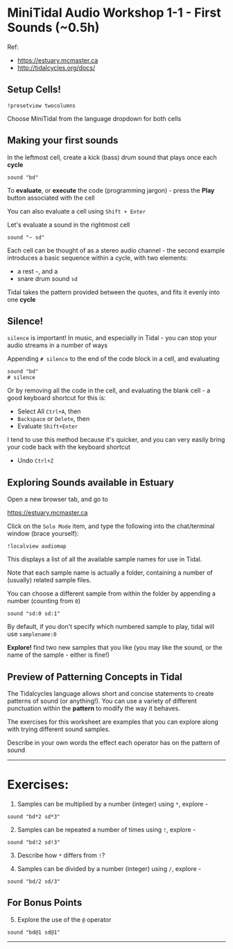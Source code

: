 # MiniTidal Audio Workshop 1-1 - First Sounds (~0.5h)

Ref: 
 - https://estuary.mcmaster.ca
 - http://tidalcycles.org/docs/

## Setup Cells!

```
!presetview twocolumns
```

Choose MiniTidal from the language dropdown for both cells

## Making your first sounds

In the leftmost cell, create a kick (bass) drum sound that plays once each **cycle**

```
sound "bd"
```

To **evaluate**, or **execute** the code (programming jargon) - press the **Play** button associated with the cell

You can also evaluate a cell using `Shift + Enter`

Let's evaluate a sound in the rightmost cell

```
sound "~ sd"
```

Each cell can be thought of as a stereo audio channel - the second example introduces a basic sequence within a cycle, with two elements:
 - a rest `~`, and a 
 - snare drum sound `sd`

Tidal takes the pattern provided between the quotes, and fits it evenly into one **cycle**

## Silence!

`silence` is important! In music, and especially in Tidal - you can stop your audio streams in a number of ways

Appending `# silence` to the end of the code block in a cell, and evaluating

```
sound "bd"
# silence
```

Or by removing all the code in the cell, and evaluating the blank cell - a good keyboard shortcut for this is:

 - Select All `Ctrl+A`, then 
 - `Backspace` or `Delete`, then
 - Evaluate `Shift+Enter`

I tend to use this method because it's quicker, and you can very easily bring your code back with the keyboard shortcut
  - Undo `Ctrl+Z`

## Exploring Sounds available in Estuary

Open a new browser tab, and go to 

  https://estuary.mcmaster.ca

Click on the `Solo Mode` item, and type the following into the chat/terminal window (brace yourself):

```
!localview audiomap
```

This displays a list of all the available sample names for use in Tidal.

Note that each sample name is actually a folder, containing a number of (usually) related sample files. 

You can choose a different sample from within the folder by appending a number (counting from `0`)

```
sound "sd:0 sd:1"
```

By default, if you don't specify which numbered sample to play, tidal will use `samplename:0`

**Explore!** find two new samples that you like (you may like the sound, or the name of the sample - either is fine!)

## Preview of Patterning Concepts in Tidal

The Tidalcycles language allows short and concise statements to create patterns of sound (or anything!). You can use a variety of different punctuation within the **pattern** to modify the way it behaves.

The exercises for this worksheet are examples that you can explore along with trying different sound samples.

Describe in your own words the effect each operator has on the pattern of sound

---

# Exercises:

1. Samples can be multiplied by a number (integer) using `*`, explore -

```
sound "bd*2 sd*3"
```

2. Samples can be repeated a number of times using `!`, explore -
```
sound "bd!2 sd!3"
```

3. Describe how `*` differs from `!`?

4. Samples can be divided by a number (integer) using `/`, explore -
```
sound "bd/2 sd/3"
```

## For Bonus Points

5. Explore the use of the `@` operator
```
sound "bd@1 sd@1"
```

---
